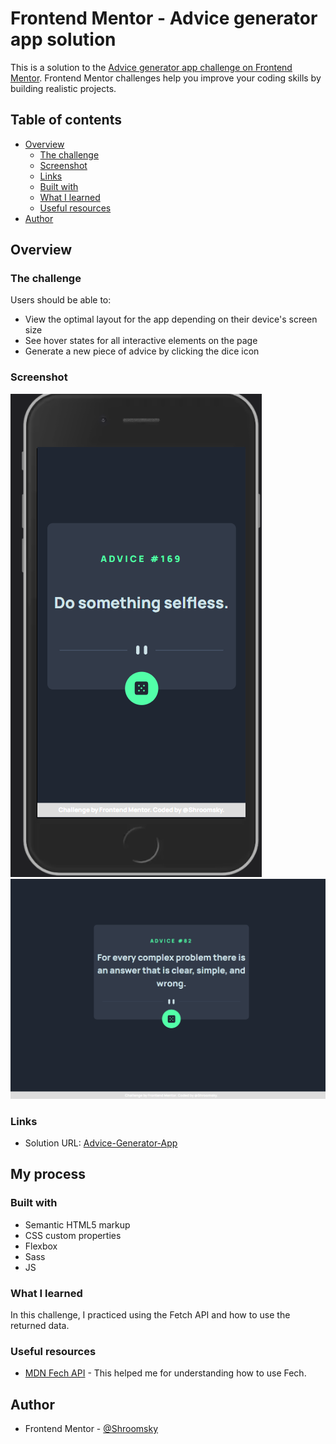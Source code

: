 # Frontend Mentor - Advice generator app solution

This is a solution to the [Advice generator app challenge on Frontend Mentor](https://www.frontendmentor.io/challenges/advice-generator-app-QdUG-13db). Frontend Mentor challenges help you improve your coding skills by building realistic projects.

## Table of contents

- [Overview](#overview)
  - [The challenge](#the-challenge)
  - [Screenshot](#screenshot)
  - [Links](#links)
  - [Built with](#built-with)
  - [What I learned](#what-i-learned)
  - [Useful resources](#useful-resources)
- [Author](#author)

## Overview

### The challenge

Users should be able to:

- View the optimal layout for the app depending on their device's screen size
- See hover states for all interactive elements on the page
- Generate a new piece of advice by clicking the dice icon

### Screenshot

![Mobile_view](./Screenshot_1.png)
![Destop_view](./Screenshot_2.png)

### Links

- Solution URL: [Advice-Generator-App](https://shroomsky.github.io/Advice-generator-app-Slip-API/)

## My process

### Built with

- Semantic HTML5 markup
- CSS custom properties
- Flexbox
- Sass
- JS

### What I learned

In this challenge, I practiced using the Fetch API and how to use the returned data.

### Useful resources

- [MDN Fech API](https://developer.mozilla.org/en-US/docs/Web/API/Fetch_API) - This helped me for understanding how to use Fech.

## Author

- Frontend Mentor - [@Shroomsky](https://www.frontendmentor.io/profile/Shroomsky)
